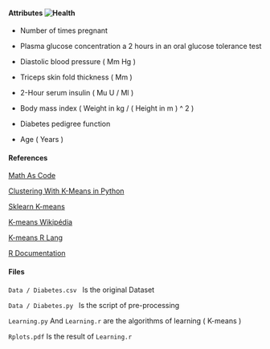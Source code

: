 
#### Attributes ![Health](https://i.imgur.com/XTfWhkT.png)

-   Number of times pregnant

-   Plasma glucose concentration a 2 hours in an oral glucose tolerance test

-   Diastolic blood pressure ( Mm Hg )

-   Triceps skin fold thickness ( Mm )

-   2-Hour serum insulin ( Mu U / Ml )

-   Body mass index ( Weight in kg / ( Height in m ) ^ 2 )

-   Diabetes pedigree function

-   Age ( Years )

#### References

[Math As Code](https://github.com/Jam3/math-as-code)

[Clustering With K-Means in Python](https://datasciencelab.wordpress.com/2013/12/12/clustering-with-k-means-in-python/)

[Sklearn K-means](http://scikit-learn.org/stable/modules/clustering.html#k-means)

[K-means Wikipédia](https://pt.wikipedia.org/wiki/K-means)

[K-means R Lang](https://stat.ethz.ch/R-manual/R-devel/library/stats/html/kmeans.html)

[R Documentation](https://www.rdocumentation.org/)

#### Files

`Data / Diabetes.csv ` Is the original Dataset

`Data / Diabetes.py ` Is the script of pre-processing

`Learning.py` And `Learning.r` are the algorithms of learning ( K-means )

`Rplots.pdf` Is the result of `Learning.r`
